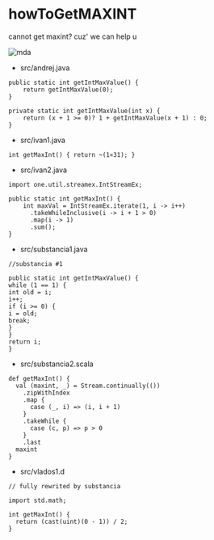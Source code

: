 # howToGetMAXINT
cannot get maxint? cuz' we can help u

![mda](https://pp.vk.me/c636726/v636726081/41e51/4d-PugicBHU.jpg)

* src/andrej.java
```
public static int getIntMaxValue() {
    return getIntMaxValue(0);
}

private static int getIntMaxValue(int x) {
    return (x + 1 >= 0)? 1 + getIntMaxValue(x + 1) : 0;
}
```

* src/ivan1.java
```
int getMaxInt() { return ~(1«31); }
```

* src/ivan2.java
```
import one.util.streamex.IntStreamEx;
 
public static int getMaxInt() {
    int maxVal = IntStreamEx.iterate(1, i -> i++)
      .takeWhileInclusive(i -> i + 1 > 0)
      .map(i -> 1)
      .sum();
}
```

* src/substancia1.java
```
//substancia #1

public static int getIntMaxValue() {
while (1 == 1) {
int old = i;
i++;
if (i >= 0) {
i = old;
break;
}
}
return i;
}
```

* src/substancia2.scala
```
def getMaxInt() {
  val (maxint, _) = Stream.continually(())
    .zipWithIndex
    .map {
      case (_, i) => (i, i + 1)
    }
    .takeWhile {
      case (c, p) => p > 0
    }
    .last
  maxint
}
```

* src/vlados1.d
```
// fully rewrited by substancia

import std.math;
 
int getMaxInt() {
  return (cast(uint)(0 - 1)) / 2;
}
```


